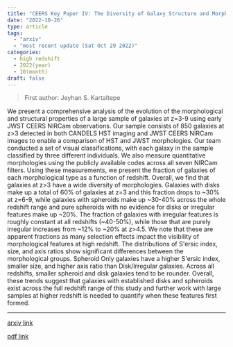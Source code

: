 ```yaml
---
title: "CEERS Key Paper IV: The Diversity of Galaxy Structure and Morphology at z=3-9 with JWST"
date: "2022-10-26"
type: article
tags:
  - "arxiv"
  - "most recent update (Sat Oct 29 2022)"
categories:
  - high redshift
  - 2022(year)
  - 10(month)
draft: false
---
```


> First author: Jeyhan S. Kartaltepe

 We present a comprehensive analysis of the evolution of the morphological and
structural properties of a large sample of galaxies at z=3-9 using early JWST
CEERS NIRCam observations. Our sample consists of 850 galaxies at z>3 detected
in both CANDELS HST imaging and JWST CEERS NIRCam images to enable a comparison
of HST and JWST morphologies. Our team conducted a set of visual
classifications, with each galaxy in the sample classified by three different
individuals. We also measure quantitative morphologies using the publicly
available codes across all seven NIRCam filters. Using these measurements, we
present the fraction of galaxies of each morphological type as a function of
redshift. Overall, we find that galaxies at z>3 have a wide diversity of
morphologies. Galaxies with disks make up a total of 60\% of galaxies at z=3
and this fraction drops to ~30% at z=6-9, while galaxies with spheroids make up
~30-40% across the whole redshift range and pure spheroids with no evidence for
disks or irregular features make up ~20%. The fraction of galaxies with
irregular features is roughly constant at all redshifts (~40-50%), while those
that are purely irregular increases from ~12% to ~20% at z>4.5. We note that
these are apparent fractions as many selection effects impact the visibility of
morphological features at high redshift. The distributions of S\'ersic index,
size, and axis ratios show significant differences between the morphological
groups. Spheroid Only galaxies have a higher S\'ersic index, smaller size, and
higher axis ratio than Disk/Irregular galaxies. Across all redshifts, smaller
spheroid and disk galaxies tend to be rounder. Overall, these trends suggest
that galaxies with established disks and spheroids exist across the full
redshift range of this study and further work with large samples at higher
redshift is needed to quantify when these features first formed.

---
[arxiv link](http://arxiv.org/abs/2210.14713v1)

[pdf link](http://arxiv.org/pdf/2210.14713v1)